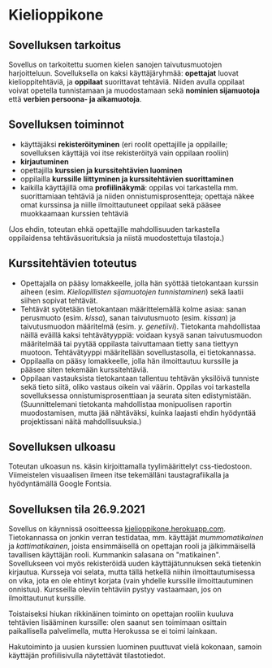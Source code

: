 # Kielioppikone

## Sovelluksen tarkoitus

Sovellus on tarkoitettu suomen kielen sanojen taivutusmuotojen harjoitteluun. Sovelluksella on kaksi käyttäjäryhmää: **opettajat** luovat kielioppitehtäviä, ja **oppilaat** suorittavat tehtäviä. Niiden avulla oppilaat voivat opetella tunnistamaan ja muodostamaan sekä **nominien sijamuotoja** että **verbien persoona- ja aikamuotoja**.

## Sovelluksen toiminnot

- käyttäjäksi **rekisteröityminen** (eri roolit opettajille ja oppilaille; sovelluksen käyttäjä voi itse rekisteröityä vain oppilaan rooliin)
- **kirjautuminen**
- opettajilla **kurssien ja kurssitehtävien luominen**
- oppilailla **kurssille liittyminen ja kurssitehtävien suorittaminen**
- kaikilla käyttäjillä oma **profiilinäkymä**: oppilas voi tarkastella mm. suorittamiaan tehtäviä ja niiden onnistumisprosentteja; opettaja näkee omat kurssinsa ja niille ilmoittautuneet oppilaat sekä pääsee muokkaamaan kurssien tehtäviä

(Jos ehdin, toteutan ehkä opettajille mahdollisuuden tarkastella oppilaidensa tehtäväsuorituksia ja niistä muodostettuja tilastoja.)

## Kurssitehtävien toteutus

- Opettajalla on pääsy lomakkeelle, jolla hän syöttää tietokantaan kurssin aiheen (esim. *Kieliopillisten sijamuotojen tunnistaminen*) sekä laatii siihen sopivat tehtävät.
- Tehtävät syötetään tietokantaan määrittelemällä kolme asiaa: sanan perusmuoto (esim. *kissa*), sanan taivutusmuoto (esim. *kissan*) ja taivutusmuodon määritelmä (esim. *y. genetiivi*). Tietokanta mahdollistaa näillä eväillä kaksi tehtävätyyppiä: voidaan kysyä sanan taivutusmuodon määritelmää tai pyytää oppilasta taivuttamaan tietty sana tiettyyn muotoon. Tehtävätyyppi määritellään sovellustasolla, ei tietokannassa.
- Oppilaalla on pääsy lomakkeelle, jolla hän ilmoittautuu kurssille ja pääsee siten tekemään kurssitehtäviä.
- Oppilaan vastauksista tietokantaan tallentuu tehtävän yksilöivä tunniste sekä tieto siitä, oliko vastaus oikein vai väärin. Oppilas voi tarkastella sovelluksessa onnistumisprosenttiaan ja seurata siten edistymistään. (Suunnittelemani tietokanta mahdollistaa monipuolisen raportin muodostamisen, mutta jää nähtäväksi, kuinka laajasti ehdin hyödyntää projektissani näitä mahdollisuuksia.)

## Sovelluksen ulkoasu

Toteutan ulkoasun ns. käsin kirjoittamalla tyylimäärittelyt css-tiedostoon. Viimeistelen visuaalisen ilmeen itse tekemälläni taustagrafiikalla ja hyödyntämällä Google Fontsia.

## Sovelluksen tila 26.9.2021

Sovellus on käynnissä osoitteessa [kielioppikone.herokuapp.com](kielioppikone.herokuapp.com). Tietokannassa on jonkin verran testidataa, mm. käyttäjät *mummomatikainen* ja *kattimatikainen*, joista ensimmäisellä on opettajan rooli ja jälkimmäisellä tavallisen käyttäjän rooli. Kummankin salasana on "matikainen". Sovellukseen voi myös rekisteröidä uuden käyttäjätunnuksen sekä tietenkin kirjautua. Kursseja voi selata, mutta tällä hetkellä niihin ilmoittautumisessa on vika, jota en ole ehtinyt korjata (vain yhdelle kurssille ilmoittautuminen onnistuu). Kursseilla oleviin tehtäviin pystyy vastaamaan, jos on ilmoittautunut kurssille.

Toistaiseksi hiukan rikkinäinen toiminto on opettajan rooliin kuuluva tehtävien lisääminen kurssille: olen saanut sen toimimaan osittain paikallisella palvelimella, mutta Herokussa se ei toimi lainkaan. 

Hakutoiminto ja uusien kurssien luominen puuttuvat vielä kokonaan, samoin käyttäjän profiilisivulla näytettävät tilastotiedot.